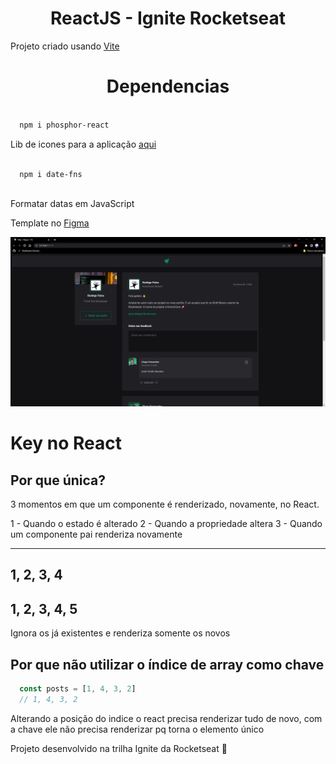 <h1 align="center">ReactJS - Ignite Rocketseat</h1>

Projeto criado usando [Vite](https://vitejs.dev/)



<h1 align="center">Dependencias</h1>

``` css

  npm i phosphor-react

```

Lib de icones para a aplicação [aqui](https://github.com/phosphor-icons/phosphor-home)


``` css
  
  npm i date-fns
  
```


Formatar datas em JavaScript


Template no [Figma](https://www.figma.com/file/w3wk6JDgUalKlXjdfiAIUR/Ignite-Feed-(Community)?node-id=0%3A1&t=l8ll824txsWkEvxu-0)

<img src="src/assets/img01.png"/>





# Key no React

## Por que única?

3 momentos em que um componente é renderizado, novamente, no React.

1 - Quando o estado é alterado
2 - Quando a propriedade altera
3 - Quando um componente pai renderiza novamente



-----
1, 2, 3, 4
-------

1, 2, 3, 4, 5
-------

Ignora os já existentes e renderiza somente os novos



## Por que não utilizar o índice de array como chave

``` js
  const posts = [1, 4, 3, 2]
  // 1, 4, 3, 2
```
Alterando a posição do indice o react precisa renderizar tudo de novo, com a chave ele não precisa renderizar pq torna o elemento único

Projeto desenvolvido na trilha Ignite da Rocketseat :purple_heart:
